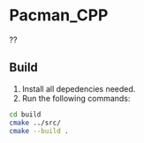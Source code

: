 # Pacman_CPP

??

## Build

1. Install all depedencies needed.
2. Run the following commands:
```sh
cd build
cmake ../src/
cmake --build .
```